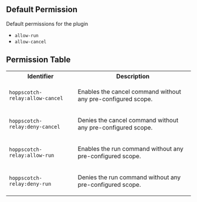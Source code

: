 ## Default Permission

Default permissions for the plugin

- `allow-run`
- `allow-cancel`

## Permission Table

<table>
<tr>
<th>Identifier</th>
<th>Description</th>
</tr>


<tr>
<td>

`hoppscotch-relay:allow-cancel`

</td>
<td>

Enables the cancel command without any pre-configured scope.

</td>
</tr>

<tr>
<td>

`hoppscotch-relay:deny-cancel`

</td>
<td>

Denies the cancel command without any pre-configured scope.

</td>
</tr>

<tr>
<td>

`hoppscotch-relay:allow-run`

</td>
<td>

Enables the run command without any pre-configured scope.

</td>
</tr>

<tr>
<td>

`hoppscotch-relay:deny-run`

</td>
<td>

Denies the run command without any pre-configured scope.

</td>
</tr>
</table>
